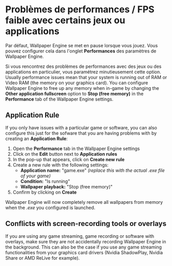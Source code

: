# Problèmes de performances / FPS faible avec certains jeux ou applications

Par défaut, Wallpaper Engine se met en pause lorsque vous jouez. Vous pouvez configurer cela dans l'onglet **Performances** des paramètres de Wallpaper Engine.

Si vous rencontrez des problèmes de performances avec des jeux ou des applications en particulier, vous paramétrez minutieusement cette option. Usually performance issues mean that your system is running out of RAM or Video RAM (the memory on your graphics card). You can configure Wallpaper Engine to free up any memory when in-game by changing the **Other application fullscreen** option to **Stop (free memory)** in the **Performance** tab of the Wallpaper Engine settings.

## Application Rule

If you only have issues with a particular game or software, you can also configure this just for the sofware that you are having problems with by creating an **Application Rule**:

1. Open the **Performance** tab in the Wallpaper Engine settings
2. Click on the **Edit** button next to **Application rules**
3. In the pop-up that appears, click on **Create new rule**
4. Create a new rule with the following settings:
    * **Application name:** "game.exe" *(replace this with the actual .exe file of your game)*
    * **Condition:** "Is running"
    * **Wallpaper playback:** "Stop (free memory)"
5. Confirm by clicking on **Create**

Wallpaper Engine will now completely remove all wallpapers from memory when the *.exe* you configured is launched.

## Conflicts with screen-recording tools or overlays

If you are using any game streaming, game recording or software with overlays, make sure they are not accidentally recording Wallpaper Engine in the background. This can also be the case if you use any game streaming functionalities from your graphics card drivers (Nvidia ShadowPlay, Nvidia Share or AMD ReLive for example).
